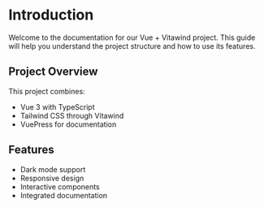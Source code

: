 # Introduction

Welcome to the documentation for our Vue + Vitawind project. This guide will help you understand the project structure and how to use its features.

## Project Overview

This project combines:
- Vue 3 with TypeScript
- Tailwind CSS through Vitawind
- VuePress for documentation

## Features

- Dark mode support
- Responsive design
- Interactive components
- Integrated documentation